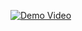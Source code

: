 [![Demo Video]({image-url})]({https://drive.google.com/file/d/18czZ56Tt0lKCgxxS3hH71YgLJtUKOLMn/view?usp=sharing} "Demo video")

